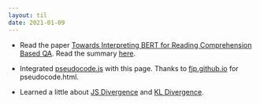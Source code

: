 ```yaml
---
layout: til
date: 2021-01-09
---
```

- Read the paper [Towards Interpreting BERT for Reading Comprehension Based QA](https://www.aclweb.org/anthology/2020.emnlp-main.261.pdf). Read the summary [here](/papers/interpretBERTRC).

- Integrated [pseudocode.js](https://github.com/SaswatPadhi/pseudocode.js) with this page. Thanks to [fjp.github.io](https://github.com/fjp/fjp.github.io/blob/master/collections/_posts/localization/2019-03-15-monte-carlo-localization.md) for pseudocode.html.

- Learned a little about [JS Divergence](https://en.wikipedia.org/wiki/Jensen%E2%80%93Shannon_divergence) and [KL Divergence](https://en.wikipedia.org/wiki/Kullback%E2%80%93Leibler_divergence).

